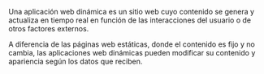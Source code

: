 Una aplicación web dinámica es un sitio web cuyo contenido se genera y actualiza en tiempo real en función de las interacciones del usuario o de otros factores externos.

A diferencia de las páginas web estáticas, donde el contenido es fijo y no cambia, las aplicaciones web dinámicas pueden modificar su contenido y apariencia según los datos que reciben.